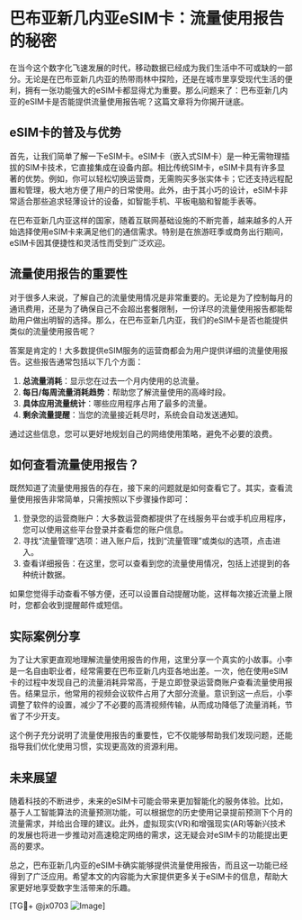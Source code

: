 # 巴布亚新几内亚eSIM卡：流量使用报告的秘密

在当今这个数字化飞速发展的时代，移动数据已经成为我们生活中不可或缺的一部分。无论是在巴布亚新几内亚的热带雨林中探险，还是在城市里享受现代生活的便利，拥有一张功能强大的eSIM卡都显得尤为重要。那么问题来了：巴布亚新几内亚的eSIM卡是否能提供流量使用报告呢？这篇文章将为你揭开谜底。

## eSIM卡的普及与优势

首先，让我们简单了解一下eSIM卡。eSIM卡（嵌入式SIM卡）是一种无需物理插拔的SIM卡技术，它直接集成在设备内部。相比传统SIM卡，eSIM卡具有许多显著的优势。例如，你可以轻松切换运营商，无需购买多张实体卡；它还支持远程配置和管理，极大地方便了用户的日常使用。此外，由于其小巧的设计，eSIM卡非常适合那些追求轻薄设计的设备，如智能手机、平板电脑和智能手表等。

在巴布亚新几内亚这样的国家，随着互联网基础设施的不断完善，越来越多的人开始选择使用eSIM卡来满足他们的通信需求。特别是在旅游旺季或商务出行期间，eSIM卡因其便捷性和灵活性而受到广泛欢迎。

## 流量使用报告的重要性

对于很多人来说，了解自己的流量使用情况是非常重要的。无论是为了控制每月的通讯费用，还是为了确保自己不会超出套餐限制，一份详尽的流量使用报告都能帮助用户做出明智的选择。那么，在巴布亚新几内亚，我们的eSIM卡是否也能提供类似的流量使用报告呢？

答案是肯定的！大多数提供eSIM服务的运营商都会为用户提供详细的流量使用报告。这些报告通常包括以下几个方面：

1. **总流量消耗**：显示您在过去一个月内使用的总流量。
2. **每日/每周流量消耗趋势**：帮助您了解流量使用的高峰时段。
3. **具体应用流量统计**：哪些应用程序占用了最多的流量。
4. **剩余流量提醒**：当您的流量接近耗尽时，系统会自动发送通知。

通过这些信息，您可以更好地规划自己的网络使用策略，避免不必要的浪费。

## 如何查看流量使用报告？

既然知道了流量使用报告的存在，接下来的问题就是如何查看它了。其实，查看流量使用报告非常简单，只需按照以下步骤操作即可：

1. 登录您的运营商账户：大多数运营商都提供了在线服务平台或手机应用程序，您可以使用这些平台登录并查看您的账户信息。
2. 寻找“流量管理”选项：进入账户后，找到“流量管理”或类似的选项，点击进入。
3. 查看详细报告：在这里，您可以查看到您的流量使用情况，包括上述提到的各种统计数据。

如果您觉得手动查看不够方便，还可以设置自动提醒功能，这样每次接近流量上限时，您都会收到提醒邮件或短信。

## 实际案例分享

为了让大家更直观地理解流量使用报告的作用，这里分享一个真实的小故事。小李是一名自由职业者，经常需要在巴布亚新几内亚各地出差。一次，他在使用eSIM卡的过程中发现自己的流量消耗异常高，于是立即登录运营商账户查看流量使用报告。结果显示，他常用的视频会议软件占用了大部分流量。意识到这一点后，小李调整了软件的设置，减少了不必要的高清视频传输，从而成功降低了流量消耗，节省了不少开支。

这个例子充分说明了流量使用报告的重要性，它不仅能够帮助我们发现问题，还能指导我们优化使用习惯，实现更高效的资源利用。

## 未来展望

随着科技的不断进步，未来的eSIM卡可能会带来更加智能化的服务体验。比如，基于人工智能算法的流量预测功能，可以根据您的历史使用记录提前预测下个月的流量需求，并给出合理的建议。此外，虚拟现实(VR)和增强现实(AR)等新兴技术的发展也将进一步推动对高速稳定网络的需求，这无疑会对eSIM卡的功能提出更高的要求。

总之，巴布亚新几内亚的eSIM卡确实能够提供流量使用报告，而且这一功能已经得到了广泛应用。希望本文的内容能为大家提供更多关于eSIM卡的信息，帮助大家更好地享受数字生活带来的乐趣。

[TG💪+ @jx0703 ![Image](https://github.com/user-attachments/assets/dbca1d08-cadb-493c-b0ec-ad6f7a83f270)]